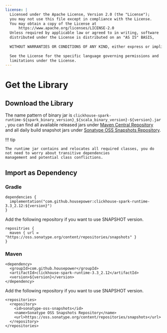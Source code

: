 ```yaml
---
license: |
  Licensed under the Apache License, Version 2.0 (the "License");
  you may not use this file except in compliance with the License.
  You may obtain a copy of the License at
      https://www.apache.org/licenses/LICENSE-2.0
  Unless required by applicable law or agreed to in writing, software
  distributed under the License is distributed on an "AS IS" BASIS,
  
  WITHOUT WARRANTIES OR CONDITIONS OF ANY KIND, either express or implied.
  
  See the License for the specific language governing permissions and
  limitations under the License.
---
```


Get the Library
===

## Download the Library

The name pattern of binary jar is `clickhouse-spark-runtime-${spark_binary_version}_${scala_binary_version}-${version}.jar`,
you can find all available released jars under [Maven Central Repository](https://repo1.maven.org/maven2/com/github/housepower)
and all daily build snapshot jars under [Sonatype OSS Snapshots Repository](https://oss.sonatype.org/content/repositories/snapshots/com/github/housepower/).

!!! tip

    The runtime jar contains and relocates all required classes, you do not need to worry about transitive dependencies
    management and potential class conflictions.

## Import as Dependency

### Gradle

```
dependencies {
  implementation("com.github.housepower:clickhouse-spark-runtime-3.3_2.12:${version}")
}
```

Add the following repository if you want to use SNAPSHOT version. 

```
repositries {
  maven { url = "https://oss.sonatype.org/content/repositories/snapshots" }
}
```

### Maven

```
<dependency>
  <groupId>com.github.housepower</groupId>
  <artifactId>clickhouse-spark-runtime-3.3_2.12</artifactId>
  <version>${version}</version>
</dependency>
```

Add the following repository if you want to use SNAPSHOT version.

```
<repositories>
  <repository>
    <id>sonatype-oss-snapshots</id>
    <name>Sonatype OSS Snapshots Repository</name>
    <url>https://oss.sonatype.org/content/repositories/snapshots</url>
  </repository>
</repositories>
```
